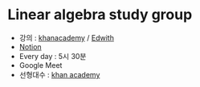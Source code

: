 # Linear algebra study group

+ 강의 : [khanacademy](https://ko.khanacademy.org/math/linear-algebra/vectors-and-spaces) / [Edwith](https://www.boostcourse.org/ai151/lecture/536621?isDesc=false)
+ [Notion](https://modulabs.notion.site/dd731b6bbcd04162842ae9fe197ddb89)  
+ Every day : 5시 30분
+ Google Meet
+ 선형대수 : [khan academy](https://ko.khanacademy.org/math/linear-algebra)

